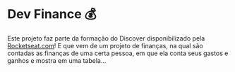 # Dev Finance 💰

Este projeto faz parte da formação do Discover disponibilizado pela [Rocketseat.com](http://rocktseat.com.br)! E que vem de um projeto de finanças, na qual são contadas as finanças de uma certa pessoa, em que ela conta seus gastos e ganhos e mostra em uma tabela...